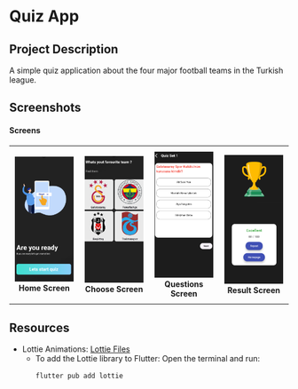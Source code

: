 # Quiz App

## Project Description
A simple quiz application about the four major football teams in the Turkish league.

## Screenshots
#### Screens
<table align="center">
  <tr>
    <td align="center" style="width: 25%; padding: 10px;">
      <img src="quizappimages/start.png" alt="Home Screen" style="width: 100%; height: auto; max-width: 300px;">
      <br><strong>Home Screen</strong>
    </td>
    <td align="center" style="width: 25%; padding: 10px;">
      <img src="quizappimages/choose.png" alt="Choose Screen" style="width: 100%; height: auto; max-width: 300px;">
      <br><strong>Choose Screen</strong>
    </td>
    <td align="center" style="width: 25%; padding: 10px;">
      <img src="quizappimages/questions.png" alt="Questions Screen" style="width: 100%; height: auto; max-width: 300px;">
      <br><strong>Questions Screen</strong>
    </td>
    <td align="center" style="width: 25%; padding: 10px;">
      <img src="quizappimages/result.png" alt="Result Screen" style="width: 100%; height: auto; max-width: 300px;">
      <br><strong>Result Screen</strong>
    </td>
  </tr>
</table>

## Resources 

- Lottie Animations: [Lottie Files](https://lottiefiles.com/)
  - To add the Lottie library to Flutter:
    Open the terminal and run:
    ```bash
    flutter pub add lottie
    ```

